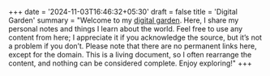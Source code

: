 +++
date = '2024-11-03T16:46:32+05:30'
draft = false
title = 'Digital Garden'
summary = "Welcome to my [digital garden](https://schof.co/digital-garden/). Here, I share my personal notes and things I learn about the world. Feel free to use any content from here; I appreciate it if you acknowledge the source, but it’s not a problem if you don’t. Please note that there are no permanent links here, except for the domain. This is a living document, so I often rearrange the content, and nothing can be considered complete. Enjoy exploring!"
+++
